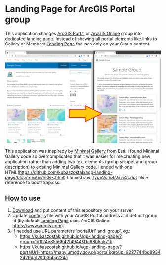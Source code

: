 # Landing Page for ArcGIS Portal group

This application changes [ArcGIS Portal](https://enterprise.arcgis.com/en/portal/latest/use/get-started-with-groups.htm)
or [ArcGIS Online](https://doc.arcgis.com/en/arcgis-online/get-started/get-started-with-groups.htm)
group into dedicated landing page. Instead of showing all portal elements like links to Gallery
or Members [Landing Page](https://github.com/kubaszostak/agp-landing-page) focuses only on your Group content.

![alt text](img/group-to-landing-page.png "Screenshot")

This application was inspiredy by [Minimal Gallery](https://github.com/Esri/minimal-gallery) from Esri.
I found Minimal Gallery code so overcomplicated that it was easier for me creating new application
rather than adding two text elements (group snippet and group description) to existing
Minimal Gallery code. I ended with one HTML(https://github.com/kubaszostak/agp-landing-page/blob/master/index.html)
file and one [TypeScript/JavaScript](https://github.com/kubaszostak/agp-landing-page/blob/master/ts/app.ts)
file + reference to bootstrap.css.

## How to use

1. [Download](https://github.com/kubaszostak/agp-landing-page/archive/master.zip) and put content
   of this repository on your server
2. Update [config.js](https://github.com/kubaszostak/agp-landing-page/blob/master/config.js)
   file with your ArcGIS Portal address and default group id (by default
   [Landing Page](https://github.com/kubaszostak/agp-landing-page) uses ArcGIS Online - https://www.arcgis.com).
3. If needed use URL parameters 'portalUrl' and 'group', eg.:
   - https://kubaszostak.github.io/agp-landing-page/?group=1d1f24e8556642f49448f1c88b5a571b
   - https://kubaszostak.github.io/agp-landing-page/?portalUrl=https://mapy.umgdy.gov.pl/portal&group=9227744bd89342429da120fb3bba224a